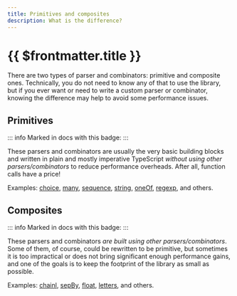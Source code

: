```yaml
---
title: Primitives and composites
description: What is the difference?
---
```


# {{ $frontmatter.title }}

There are two types of parser and combinators: primitive and composite ones. Technically, you do not need to know any of that to use the library, but if you ever want or need to write a custom parser or combinator, knowing the difference may help to avoid some performance issues.

## Primitives

::: info
Marked in docs with this badge: <Primitive />
:::

These parsers and combinators are usually the very basic building blocks and written in plain and mostly imperative TypeScript *without using other parsers/combinators* to reduce performance overheads. After all, function calls have a price!

Examples: [choice], [many], [sequence], [string], [oneOf], [regexp], and others.

## Composites

::: info
Marked in docs with this badge: <Composite />
:::

These parsers and combinators *are built using other parsers/combinators*. Some of them, of course, could be rewritten to be primitive, but sometimes it is too impractical or does not bring significant enough performance gains, and one of the goals is to keep the footprint of the library as small as possible.

Examples: [chainl], [sepBy], [float], [letters], and others.

<!-- Links. -->

[choice]: ../combinators/choice
[many]: ../combinators/many
[sequence]: ../combinators/sequence
[string]: ../parsers/string
[oneOf]: ../parsers/oneOf
[regexp]: ../parsers/regexp
[chainl]: ../combinators/chainl
[sepBy]: ../combinators/sepBy
[float]: ../parsers/float
[letters]: ../parsers/letters
